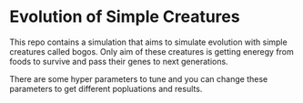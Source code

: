 ﻿# Evolution of Simple Creatures
 
 This repo contains a simulation that aims to simulate evolution with simple creatures called bogos. Only aim of these creatures is getting eneregy from foods to survive and pass their genes to next generations.
 
  There are some hyper parameters to tune and you can change these parameters to get different popluations and results.
